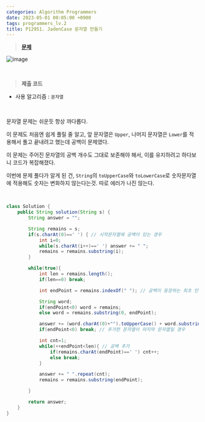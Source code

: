 ```yaml
---
categories: Algorithm Programmers
date: 2023-05-01 00:05:00 +0900
tags: programmers_lv.2
title: P12951. JadenCase 문자열 만들기
---
```


> **[문제](https://school.programmers.co.kr/learn/courses/30/lessons/12951)**

![image](https://user-images.githubusercontent.com/80896077/235905638-76877294-adc6-400b-b9ee-eb0a2c66302f.png)

<br>

> **제출 코드**

- 사용 알고리즘 : `문자열`

<br>

문자열 문제는 쉬운듯 항상 까다롭다.

이 문제도 처음엔 쉽게 풀릴 줄 알고, 앞 문자열은 `Upper`, 나머지 문자열은 `Lower`를 적용해서 풀고 끝내려고 했는데 공백이 문제였다.

이 문제는 주어진 문자열의 공백 개수도 그대로 보존해야 해서, 이를 유지하려고 하다보니 코드가 복잡해졌다.

이번에 문제 풀다가 알게 된 건, `String`의 `toUpperCase`와 `toLowerCase`로 숫자문자열에 적용해도 숫자는 변화하지 않는다는것. 따로 에러가 나진 않는다.

<br>

```java
class Solution {
    public String solution(String s) {
        String answer = "";

        String remains = s;
        if(s.charAt(0)==' ') { // 시작문자열에 공백이 있는 경우
            int i=0;
            while(s.charAt(i++)==' ') answer += " ";
            remains = remains.substring(i);
        }

        while(true){
            int len = remains.length();
            if(len==0) break;

            int endPoint = remains.indexOf(" "); // 공백이 등장하는 최초 인덱스

            String word;
            if(endPoint<0) word = remains;
            else word = remains.substring(0, endPoint);

            answer += (word.charAt(0)+"").toUpperCase() + word.substring(1).toLowerCase();  // 변환된 문자열 추가
            if(endPoint<0) break; // 추가한 문자열이 마지막 문자열일 경우

            int cnt=1;
            while(++endPoint<len){ // 공백 추가
                if(remains.charAt(endPoint)==' ') cnt++;
                else break;
            }

            answer += " ".repeat(cnt);
            remains = remains.substring(endPoint);

        }

        return answer;
    }
}
```
